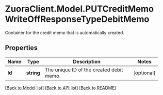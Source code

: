 # ZuoraClient.Model.PUTCreditMemoWriteOffResponseTypeDebitMemo
Container for the credit memo that is automatically created. 

## Properties

Name | Type | Description | Notes
------------ | ------------- | ------------- | -------------
**Id** | **string** | The unique ID of the created debit memo.  | [optional] 

[[Back to Model list]](../README.md#documentation-for-models) [[Back to API list]](../README.md#documentation-for-api-endpoints) [[Back to README]](../README.md)

